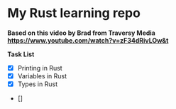 # My Rust learning repo

**Based on this video by Brad from Traversy Media https://www.youtube.com/watch?v=zF34dRivLOw&t**

**Task List**

- [x] Printing in Rust
- [x] Variables in Rust
- [x] Types in Rust
- []